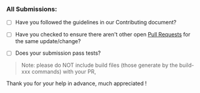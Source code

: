 ### All Submissions:

* [ ] Have you followed the guidelines in our Contributing document?
* [ ] Have you checked to ensure there aren't other open [Pull Requests](../../pulls) for the same update/change?
* [ ] Does your submission pass tests?


> Note: please do NOT include build files (those generate by the build-xxx commands) with your PR,

Thank you for your help in advance, much appreciated !
